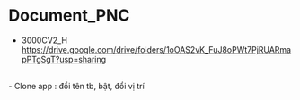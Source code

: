 # Document_PNC 
- 3000CV2_H
https://drive.google.com/drive/folders/1oOAS2vK_FuJ8oPWt7PjRUARmapPTgSgT?usp=sharing
</br>
- Clone app : đổi tên tb, bật, đổi vị trí
